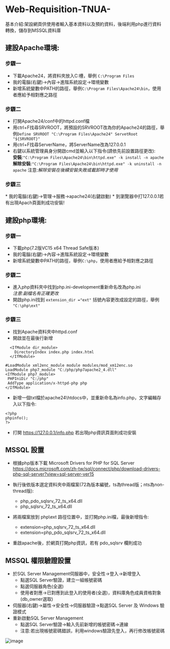 # Web-Requisition-TNUA-
基本介紹:架設網頁供使用者輸入基本資料以及預約資料，後端利用php進行資料轉換，儲存到MSSQL資料庫

<h2>建設Apache環境:</h2>
<h3>步驟一</h3>

* 下載Apache24，將資料夾放入C:槽，舉例 `C:\Program Files`
* 我的電腦(右鍵)→內容→進階系統設定→環境變數
* 新增系統變數中PATH的路徑，舉例`C:\Program Files\Apache24\bin`，使用者應給予相對應之路徑

<h3>步驟二</h3>

* 打開Apache24/conf中的httpd.conf檔
* 用ctrl+F找尋SRVROOT，將預設的SRVROOT改為你的Apache24的路徑，舉例`Define SRVROOT "C:\Program Files\Apache24" ServetRoot "${SRVROOT}"`
* 用ctrl+F找尋ServerName，將ServerName改為127.0.0.1
* 右鍵以系統管理員身分開啟cmd並輸入以下指令(請依先前設置路徑更改):</br>
**安裝**:`"C:\Program Files\Apache24\bin\httpd.exe" -k install -n apache`</br>
**解除安裝**:`"C:\Program Files\Apache24\bin\httpd.exe" -k uninstall -n apache`
注意:_解除安裝在後續安裝失敗或載卸時才使用_

<h3>步驟三</h3>
* 我的電腦(右鍵)→管理→服務→apache24(右鍵啟動)
* 到瀏覽器中打127.0.0.1若有出現Apach頁面則成功安裝!
</br>

<h2>建設php環境:</h2>
<h3>步驟一</h3>

* 下載php(7.2版VC15 x64 Thread Safe版本)
* 我的電腦(右鍵)→內容→進階系統設定→環境變數
* 新增系統變數中PATH的路徑，舉例`C:\php`，使用者應給予相對應之路徑

<h3>步驟二</h3>

* 進入php資料夾中找到php.ini-development重新命名改為php.ini </br>
_注意:副檔名有正確更改_
* 開啟php.ini找到 `extension_dir ="ext"` 括號內容更改成設定的路徑，舉例 `"C:\php\ext"`

<h3>步驟三</h3>

* 找到Apache資料夾中httpd.conf
* 開啟並在最後行新增 </br>

```
  <IfModule dir_module>
    DirectoryIndex index.php index.html
  </IfModule>
```
```
#LoadModule xml2enc_module module modules/mod_xm12enc.so
LoadModule php7_module "C:/php/php7apache2_4.dll"
<IfModule php7_module>
 PHPIniDir "C:/php"
 AddType application/x-httpd-php php
</IfModule>
```

* 新增一個txt檔於apache24\htdocs中，並重新命名為info.php，文字編輯存入以下指令:

```
<?php 
phpinfo(); 
?>
```
* 打開 https://127.0.0.1/info.php 若出現php資訊頁面則成功安裝


<h2> MSSQL 設置 </h2>

* 根據php版本下載 Microsoft Drivers for PHP for SQL Server
https://docs.microsoft.com/zh-tw/sql/connect/php/download-drivers-php-sql-server?view=sql-server-ver15

* 執行後依版本選定資料夾中兩檔案(72為版本編號，ts為thread版；nts為non-thread版):
  * php_pdo_sqlsrv_72_ts_x64.dll
  * php_sqlsrv_72_ts_x64.dll
* 將兩檔案放到 php\ext 路徑位置中，並打開php.ini檔，最後新增指令:
  * extension=php_sqlsrv_72_ts_x64.dll
  * extension=php_pdo_sqlsrv_72_ts_x64.dll
* 重啟apache後，於網頁打開php資訊，若有 pdo_sqlsrv 欄則成功

<h2> MSSQL 權限驗證設置 </h2>

* 於SQL Server Management伺服器中，安全性→登入→新增登入
  * 點選SQL Server驗證，建立一組帳號密碼
  * 點選伺服器角色(全選)
  * 使用者對應→已對應到此登入的使用者(全選)，資料庫角色成員資格對象(db_owner選取)
* 伺服器(右鍵)→屬性→安全性→伺服器驗證→點選SQL Server 及 Windows 驗證模式
* 重新啟動SQL Server Management
  * 點選SQL Server驗證→輸入先前新增的帳號密碼→連線
  * 注意:若出現帳號密碼錯誤，利用windows驗證先登入，再行修改帳號密碼

![image](https://github.com/weat0212/Web-Requisition-TNUA-/blob/master/1.png)
